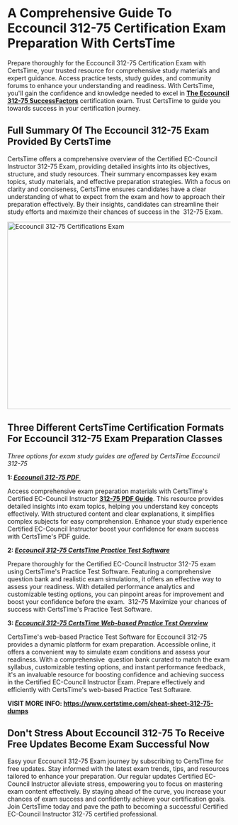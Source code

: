 <h1><strong>A Comprehensive Guide To Eccouncil 312-75 Certification Exam Preparation With CertsTime</strong></h1>

<p>Prepare thoroughly for the Eccouncil 312-75 Certification Exam with CertsTime, your trusted resource for comprehensive study materials and expert guidance. Access practice tests, study guides, and community forums to enhance your understanding and readiness. With CertsTime, you'll gain the confidence and knowledge needed to excel in <strong><a href="https://www.certstime.com/cheat-sheet-eccouncil-dumps">The Eccouncil 312-75 SuccessFactors</a></strong> certification exam. Trust CertsTime to guide you towards success in your certification journey.</p>

<h2><strong>Full Summary Of The Eccouncil 312-75 Exam Provided By CertsTime</strong></h2>

<p>CertsTime offers a comprehensive overview of the Certified EC-Council Instructor 312-75 Exam, providing detailed insights into its objectives, structure, and study resources. Their summary encompasses key exam topics, study materials, and effective preparation strategies. With a focus on clarity and conciseness, CertsTime ensures candidates have a clear understanding of what to expect from the exam and how to approach their preparation effectively. By their insights, candidates can streamline their study efforts and maximize their chances of success in the  312-75 Exam.</p>

<p><a href="https://i.imgur.com/OvibfpW.jpeg"><img alt="Eccouncil 312-75 Certifications Exam" src="https://i.imgur.com/OvibfpW.jpeg" style="width: 750px; height: 422px;" /></a></p>

<h2><strong>Three Different CertsTime Certification Formats For Eccouncil 312-75 Exam Preparation Classes</strong></h2>

<p><em>Three options for exam study guides are offered by CertsTime Eccouncil 312-75</em></p>

<p><strong>1: <u><em>Eccouncil 312-75 PDF </em></u></strong></p>

<p>Access comprehensive exam preparation materials with CertsTime's Certified EC-Council Instructor <strong><a href="https://www.certstime.com/questions/eccouncil/312-75-exam">312-75 PDF Guide</a></strong>. This resource provides detailed insights into exam topics, helping you understand key concepts effectively. With structured content and clear explanations, it simplifies complex subjects for easy comprehension. Enhance your study experience Certified EC-Council Instructor boost your confidence for exam success with CertsTime's PDF guide.</p>

<p><strong>2: <u><em>Eccouncil 312-75 CertsTime Practice Test Software</em></u></strong></p>

<p>Prepare thoroughly for the Certified EC-Council Instructor 312-75 exam using CertsTime's Practice Test Software. Featuring a comprehensive question bank and realistic exam simulations, it offers an effective way to assess your readiness. With detailed performance analytics and customizable testing options, you can pinpoint areas for improvement and boost your confidence before the exam.  312-75 Maximize your chances of success with CertsTime's Practice Test Software.</p>

<p><strong>3: <u><em>Eccouncil 312-75 CertsTime Web-based Practice Test Overview</em></u></strong></p>

<p>CertsTime's web-based Practice Test Software for Eccouncil 312-75 provides a dynamic platform for exam preparation. Accessible online, it offers a convenient way to simulate exam conditions and assess your readiness. With a comprehensive  question bank curated to match the exam syllabus, customizable testing options, and instant performance feedback, it's an invaluable resource for boosting confidence and achieving success in the Certified EC-Council Instructor Exam. Prepare effectively and efficiently with CertsTime's web-based Practice Test Software.</p>

<p><strong>VISIT MORE INFO: <a href="https://www.certstime.com/cheat-sheet-312-75-dumps">https://www.certstime.com/cheat-sheet-312-75-dumps</a></strong></p>

<h2><strong>Don't Stress About Eccouncil 312-75 <meta name="generator" content="quillbot-pphr" />To Receive Free Updates Become Exam Successful Now</strong></h2>

<p><meta name="generator" content="quillbot-pphr" />Easy your Eccouncil 312-75 Exam journey by subscribing to CertsTime for free updates. Stay informed with the latest exam trends, tips, and resources tailored to enhance your preparation. Our regular updates Certified EC-Council Instructor alleviate stress, empowering you to focus on mastering exam content effectively. By staying ahead of the curve, you increase your chances of exam success and confidently achieve your certification goals. Join CertsTime today and pave the path to becoming a successful Certified EC-Council Instructor 312-75 certified professional.</p>
